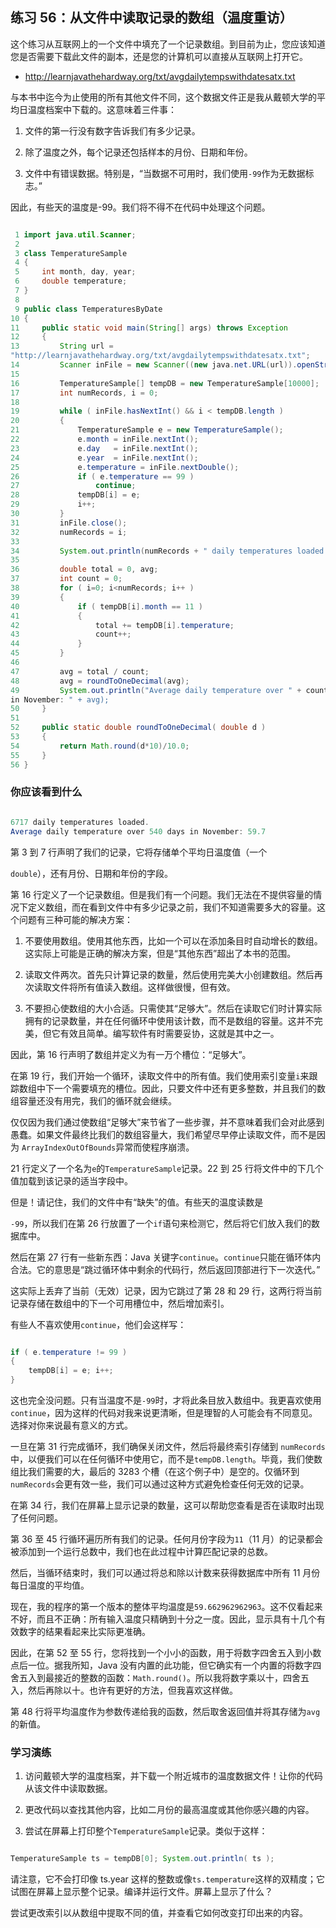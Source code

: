 ## 练习 56：从文件中读取记录的数组（温度重访）

这个练习从互联网上的一个文件中填充了一个记录数组。到目前为止，您应该知道您是否需要下载此文件的副本，还是您的计算机可以直接从互联网上打开它。

+   http://learnjavathehardway.org/txt/avg­daily­temps­with­dates­atx.txt

与本书中迄今为止使用的所有其他文件不同，这个数据文件正是我从戴顿大学的平均日温度档案中下载的。这意味着三件事：

1.  文件的第一行没有数字告诉我们有多少记录。

1.  除了温度之外，每个记录还包括样本的月份、日期和年份。

1.  文件中有错误数据。特别是，“当数据不可用时，我们使用`-99`作为无数据标志。”

因此，有些天的温度是-99。我们将不得不在代码中处理这个问题。

```java

 1 import java.util.Scanner;
 2 
 3 class TemperatureSample
 4 {
 5     int month, day, year;
 6     double temperature;
 7 }
 8 
 9 public class TemperaturesByDate
10 {
11     public static void main(String[] args) throws Exception
12     {
13         String url = 
"http://learnjavathehardway.org/txt/avg­daily­temps­with­dates­atx.txt";
14         Scanner inFile = new Scanner((new java.net.URL(url)).openStream());
15 
16         TemperatureSample[] tempDB = new TemperatureSample[10000];
17         int numRecords, i = 0;
18 
19         while ( inFile.hasNextInt() && i < tempDB.length )
20         {
21             TemperatureSample e = new TemperatureSample();
22             e.month = inFile.nextInt();
23             e.day   = inFile.nextInt();
24             e.year  = inFile.nextInt();
25             e.temperature = inFile.nextDouble();
26             if ( e.temperature == ­99 )
27                 continue;
28             tempDB[i] = e;
29             i++;
30         }
31         inFile.close();
32         numRecords = i;
33 
34         System.out.println(numRecords + " daily temperatures loaded.");
35 
36         double total = 0, avg;
37         int count = 0;
38         for ( i=0; i<numRecords; i++ )
39         {
40             if ( tempDB[i].month == 11 )
41             {
42                 total += tempDB[i].temperature;
43                 count++;
44             }
45         }
46 
47         avg = total / count;
48         avg = roundToOneDecimal(avg);
49         System.out.println("Average daily temperature over " + count + " days 
in November: " + avg);
50     }
51 
52     public static double roundToOneDecimal( double d )
53     {
54         return Math.round(d*10)/10.0;
55     }
56 }
```



### 你应该看到什么

```java

6717 daily temperatures loaded.
Average daily temperature over 540 days in November: 59.7
```

第 3 到 7 行声明了我们的记录，它将存储单个平均日温度值（一个

`double`），还有月份、日期和年份的字段。

第 16 行定义了一个记录数组。但是我们有一个问题。我们无法在不提供容量的情况下定义数组，而在看到文件中有多少记录之前，我们不知道需要多大的容量。这个问题有三种可能的解决方案：

1.  不要使用数组。使用其他东西，比如一个可以在添加条目时自动增长的数组。这实际上可能是正确的解决方案，但是“其他东西”超出了本书的范围。

1.  读取文件两次。首先只计算记录的数量，然后使用完美大小创建数组。然后再次读取文件将所有值读入数组。这样做很慢，但有效。

1.  不要担心使数组的大小合适。只需使其“足够大”。然后在读取它们时计算实际拥有的记录数量，并在任何循环中使用该计数，而不是数组的容量。这并不完美，但它有效且简单。编写软件有时需要妥协，这就是其中之一。

因此，第 16 行声明了数组并定义为有一万个槽位：“足够大”。

在第 19 行，我们开始一个循环，读取文件中的所有值。我们使用索引变量`i`来跟踪数组中下一个需要填充的槽位。因此，只要文件中还有更多整数，并且我们的数组容量还没有用完，我们的循环就会继续。

仅仅因为我们通过使数组“足够大”来节省了一些步骤，并不意味着我们会对此感到愚蠢。如果文件最终比我们的数组容量大，我们希望尽早停止读取文件，而不是因为 `ArrayIndexOutOfBounds`异常而使程序崩溃。

21 行定义了一个名为`e`的`TemperatureSample`记录。22 到 25 行将文件中的下几个值加载到该记录的适当字段中。

但是！请记住，我们的文件中有“缺失”的值。有些天的温度读数是

`-99`，所以我们在第 26 行放置了一个`if`语句来检测它，然后将它们放入我们的数据库中。

然后在第 27 行有一些新东西：Java 关键字`continue`。`continue`只能在循环体内合法。它的意思是“跳过循环体中剩余的代码行，然后返回顶部进行下一次迭代。”

这实际上丢弃了当前（无效）记录，因为它跳过了第 28 和 29 行，这两行将当前记录存储在数组中的下一个可用槽位中，然后增加索引。

有些人不喜欢使用`continue`，他们会这样写：

```java

if ( e.temperature != ­99 )
{
    tempDB[i] = e; i++;
}
```

这也完全没问题。只有当温度不是`-99`时，才将此条目放入数组中。我更喜欢使用`continue`，因为这样的代码对我来说更清晰，但是理智的人可能会有不同意见。选择对你来说最有意义的方式。

一旦在第 31 行完成循环，我们确保关闭文件，然后将最终索引存储到 `numRecords`中，以便我们可以在任何循环中使用它，而不是`tempDB.length`。毕竟，我们使数组比我们需要的大，最后的 3283 个槽（在这个例子中）是空的。仅循环到 `numRecords`会更有效一些，我们可以通过这种方式避免检查任何无效的记录。

在第 34 行，我们在屏幕上显示记录的数量，这可以帮助您查看是否在读取时出现了任何问题。

第 36 至 45 行循环遍历所有我们的记录。任何月份字段为`11`（11 月）的记录都会被添加到一个运行总数中，我们也在此过程中计算匹配记录的总数。

然后，当循环结束时，我们可以通过将总和除以计数来获得数据库中所有 11 月份每日温度的平均值。

现在，我的程序的第一个版本的整体平均温度是`59.662962962963`。这不仅看起来不好，而且不正确：所有输入温度只精确到十分之一度。因此，显示具有十几个有效数字的结果看起来比实际更准确。

因此，在第 52 至 55 行，您将找到一个小小的函数，用于将数字四舍五入到小数点后一位。据我所知，Java 没有内置的此功能，但它确实有一个内置的将数字四舍五入到最接近的整数的函数：`Math.round()`。所以我将数字乘以十，四舍五入，然后再除以十。也许有更好的方法，但我喜欢这样做。

第 48 行将平均温度作为参数传递给我的函数，然后取舍返回值并将其存储为`avg`的新值。

### 学习演练

1.  访问戴顿大学的温度档案，并下载一个附近城市的温度数据文件！让你的代码从该文件中读取数据。

1.  更改代码以查找其他内容，比如二月份的最高温度或其他你感兴趣的内容。

1.  尝试在屏幕上打印整个`TemperatureSample`记录。类似于这样：

```java

TemperatureSample ts = tempDB[0]; System.out.println( ts );
```

请注意，它不会打印像 ts.year 这样的整数或像`ts.temperature`这样的双精度；它试图在屏幕上显示整个记录。编译并运行文件。屏幕上显示了什么？

尝试更改索引以从数组中提取不同的值，并查看它如何改变打印出来的内容。

